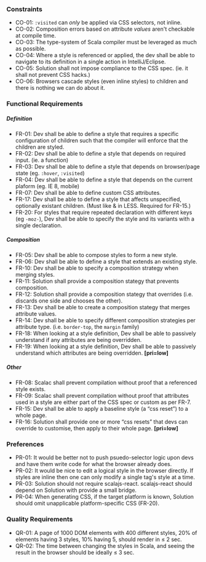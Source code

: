 ### Constraints
* CO-01: `:visited` can *only* be applied via CSS selectors, not inline.
* CO-02: Composition errors based on attribute *values* aren't checkable at compile time.
* CO-03: The type-system of Scala compiler must be leveraged as much as possible.
* CO-04: Where a style is referenced or applied, the dev shall be able to navigate to its definition in a single action in IntelliJ/Eclipse.
* CO-05: Solution shall not impose compliance to the CSS spec. (ie. it shall not prevent CSS hacks.)
* CO-06: Browsers cascade styles (even inline styles) to children and there is nothing we can do about it.

### Functional Requirements
##### Definition
* FR-01: Dev shall be able to define a style that requires a specific configuration of children such that the compiler will enforce that the children are styled.
* FR-02: Dev shall be able to define a style that depends on required input. (ie. a function)
* FR-03: Dev shall be able to define a style that depends on browser/page state (eg. `:hover`, `:visited`)
* FR-04: Dev shall be able to define a style that depends on the current plaform (eg. IE 8, mobile)
* FR-07: Dev shall be able to define custom CSS attributes.
* FR-17: Dev shall be able to define a style that affects unspecified, optionally existant children. (Must like & in LESS. Required for FR-15.)
* FR-20: For styles that require repeated declaration with different keys (eg `-moz-`), Dev shall be able to specify the style and its variants with a single declaration.

##### Composition
* FR-05: Dev shall be able to compose styles to form a new style.
* FR-06: Dev shall be able to define a style that extends an existing style.
* FR-10: Dev shall be able to specify a composition strategy when merging styles.
* FR-11: Solution shall provide a composition stategy that prevents composition.
* FR-12: Solution shall provide a composition stategy that overrides (i.e. discards one side and chooses the other).
* FR-13: Dev shall be able to create a composition stategy that merges attribute values.
* FR-14: Dev shall be able to specify different composition strategies per attribute type. (i.e. `border-top`, the `margin` family)
* FR-18: When looking at a style definition, Dev shall be able to passively understand if any attributes are being overridden.
* FR-19: When looking at a style definition, Dev shall be able to passively understand which attributes are being overridden. **[pri=low]**

##### Other
* FR-08: Scalac shall prevent compilation without proof that a referenced style exists.
* FR-09: Scalac shall prevent compilation without proof that attributes used in a style are either part of the CSS spec or custom as per FR-7.
* FR-15: Dev shall be able to apply a baseline style (a “css reset”) to a whole page.
* FR-16: Solution shall provide one or more “css resets” that devs can override to customise, then apply to their whole page. **[pri=low]**

### Preferences
* PR-01: It would be better not to push psuedo-selector logic upon devs and have them write code for what the browser already does.
* PR-02: It would be nice to edit a logical style in the browser directly. If styles are inline then one can only modify a single tag's style at a time.
* PR-03: Solution should not require scalajs-react. scalajs-react should depend on Solution with provide a small bridge.
* PR-04: When generating CSS, if the target platform is known, Solution should omit unapplicable platform-specific CSS (FR-20).

### Quality Requirements
* QR-01: A page of 1000 DOM elements with 400 different styles, 20% of elements having 3 styles, 10% having 5, should render in ≤ 2 sec.
* QR-02: The time between changing the styles in Scala, and seeing the result in the browser should be ideally ≤ 3 sec.
